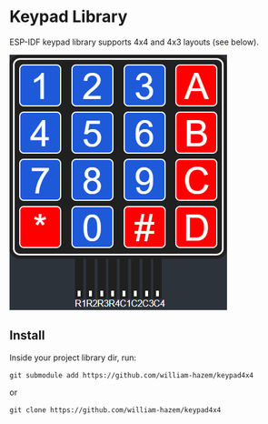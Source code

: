 # Keypad Library

ESP-IDF keypad library supports 4x4 and 4x3 layouts (see below).

![keypad](img/keypad.png)

## Install

Inside your project library dir, run:
```
git submodule add https://github.com/william-hazem/keypad4x4
```

or 

```
git clone https://github.com/william-hazem/keypad4x4
```
